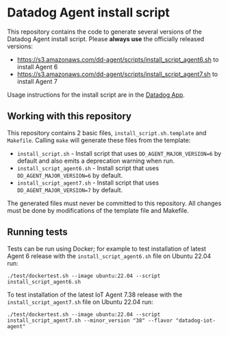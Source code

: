 # Datadog Agent install script

This repository contains the code to generate several versions of the Datadog Agent install script. Please **always use** the officially released versions:

* https://s3.amazonaws.com/dd-agent/scripts/install_script_agent6.sh to install Agent 6
* https://s3.amazonaws.com/dd-agent/scripts/install_script_agent7.sh to install Agent 7

Usage instructions for the install script are in the [Datadog App](https://app.datadoghq.com/account/settings#agent/overview).

## Working with this repository

This repository contains 2 basic files, `install_script.sh.template` and `Makefile`. Calling `make` will generate these files from the template:

* `install_script.sh` - Install script that uses `DD_AGENT_MAJOR_VERSION=6` by default and also emits a deprecation warning when run.
* `install_script_agent6.sh` - Install script that uses `DD_AGENT_MAJOR_VERSION=6` by default.
* `install_script_agent7.sh` - Install script that uses `DD_AGENT_MAJOR_VERSION=7` by default.

The generated files must never be committed to this repository. All changes must be done by modifications of the template file and Makefile.

## Running tests

Tests can be run using Docker; for example to test installation of latest Agent 6 release with the `install_script_agent6.sh` file on Ubuntu 22.04 run:

```
./test/dockertest.sh --image ubuntu:22.04 --script install_script_agent6.sh
```

To test installation of the latest IoT Agent 7.38 release with the `install_script_agent7.sh` file on Ubuntu 22.04 run:

```
./test/dockertest.sh --image ubuntu:22.04 --script install_script_agent7.sh --minor_version "38" --flavor "datadog-iot-agent"
```
